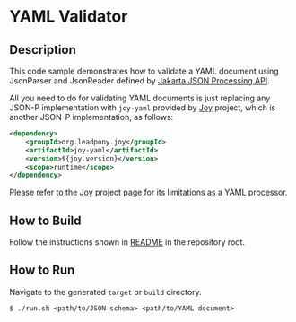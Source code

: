 # YAML Validator

## Description

This code sample demonstrates how to validate a YAML document using JsonParser and JsonReader defined by [Jakarta JSON Processing API].

All you need to do for validating YAML documents is just replacing any JSON-P implementation with `joy-yaml` provided by [Joy] project, which is another JSON-P implementation, as follows:

```xml
<dependency>
    <groupId>org.leadpony.joy</groupId>
    <artifactId>joy-yaml</artifactId>
    <version>${joy.version}</version>
    <scope>runtime</scope>
</dependency>
```

Please refer to the [Joy] project page for its limitations as a YAML processor.

## How to Build

Follow the instructions shown in [README](../README.md) in the repository root.

## How to Run

Navigate to the generated `target` or `build` directory.

```shell
$ ./run.sh <path/to/JSON schema> <path/to/YAML document>
```

[Jakarta JSON Processing API]: https://eclipse-ee4j.github.io/jsonp/
[Joy]: https://github.com/leadpony/joy
